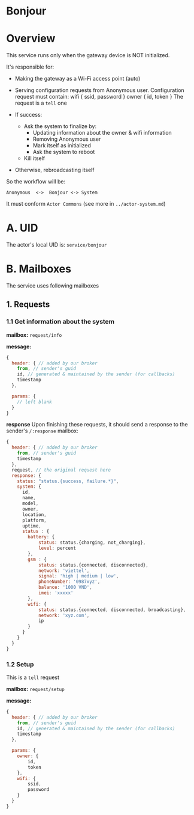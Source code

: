 Bonjour
===================


# Overview

This service runs only when the gateway device is NOT initialized.

It's responsible for: 
- Making the gateway as a Wi-Fi access point (auto)
- Serving configuration requests from Anonymous user. 
	Configuration request must contain: 
		wifi { ssid, password }
		owner { id, token }
	The request is a `tell` one

- If success:
	- Ask the system to finalize by:
		- Updating information about the owner & wifi information
		- Removing Anonymous user 
		- Mark itself as initialized
		- Ask the system to reboot
	- Kill itself

- Otherwise, rebroadcasting itself

So the workflow will be: 

```text
Anonymous  <->  Bonjour <-> System
```

It must conform `Actor Commons` (see more in `../actor-system.md`)

# A. UID
The actor's local UID is: `service/bonjour`

# B. Mailboxes
The service uses following mailboxes

## 1. Requests
### 1.1 Get information about the system

**mailbox:** `request/info`

**message:**

```javascript
{
  header: { // added by our broker
    from, // sender's guid
    id, // generated & maintained by the sender (for callbacks)
    timestamp
  },

  params: {
    // left blank
  }
}
```

**response** Upon finishing these requests, it should send a response to the sender's `/:response` mailbox:

```js
{
  header: { // added by our broker
    from, // sender's guid
    timestamp
  },
  request, // the original request here
  response: {
    status: "status.{success, failure.*}",
    system: {
      id,
      name,
      model,
      owner,
      location,
      platform,
      uptime, 
      status : {
      	battery: {
			status: status.{charging, not_charging},
			level: percent
      	},
		gsm : {
			status: status.{connected, disconnected},
			network: 'viettel',
			signal: 'high | medium | low',
			phoneNumber: '0987xyz',
			balance: '1000 VND',
			imei: 'xxxxx'
		},
		wifi: {
			status: status.{connected, disconnected, broadcasting},
			network: 'xyz.com',
			ip
		}
  	  }
    }
  }
}
```

### 1.2 Setup 

This is a `tell` request

**mailbox:** `request/setup`

**message:**

```javascript
{
  header: { // added by our broker
    from, // sender's guid
    id, // generated & maintained by the sender (for callbacks)
    timestamp
  },

  params: {
    owner: {
    	id, 
    	token
    },
    wifi: {
    	ssid,
    	password
    }
  }
}
```